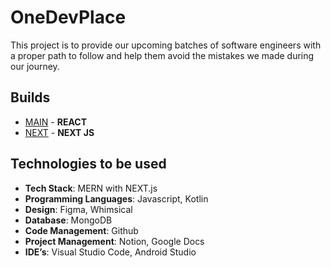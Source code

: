 # OneDevPlace

This project is to provide our upcoming batches of software engineers with a proper path to follow and help them avoid the mistakes we made during our journey.

## Builds

- [MAIN](https://one-dev-place.netlify.app) - **REACT**
- [NEXT](https://one-dev-place.vercel.app) - **NEXT JS**

## Technologies to be used

- **Tech Stack**: MERN with NEXT.js
- **Programming Languages**: Javascript, Kotlin
- **Design**: Figma, Whimsical
- **Database**: MongoDB
- **Code Management**: Github
- **Project Management**: Notion, Google Docs
- **IDE’s**: Visual Studio Code, Android Studio
